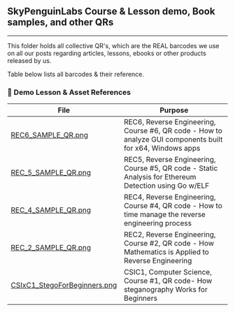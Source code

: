 ## SkyPenguinLabs Course & Lesson demo, Book samples, and other QRs
---

This folder holds all collective QR's, which are the REAL barcodes we use on all our posts regarding articles, lessons, ebooks or other products released by us.

Table below lists all barcodes & their reference.


### 📑 Demo Lesson & Asset References

| File | Purpose |
|------|---------|
| [REC6_SAMPLE_QR.png](./REC6_SAMPLE_QR.png) | REC6, Reverse Engineering, Course #6, QR code - How to analyze GUI components built for x64, Windows apps |
| [REC_5_SAMPLE_QR.png](./REC5_SAMPLE_QR.png) | REC5, Reverse Engineering, Course #5, QR code - Static Analysis for Ethereum Detection using Go w/ELF |
| [REC_4_SAMPLE_QR.png](./REC4_SAMPLE_QR.png) | REC4, Reverse Engineering, Course #4, QR code - How to time manage the reverse engineering process |
| [REC_2_SAMPLE_QR.png](./REC2_SAMPLE_QR.png) | REC2, Reverse Engineering, Course #2, QR code - How Mathematics is Applied to Reverse Engineering |
| [CSIxC1_StegoForBeginners.png](./CSIxC1_StegoForBeginners) | CSIC1, Computer Science, Course #1, QR code-  How steganography Works for Beginners |
